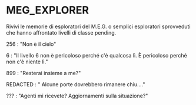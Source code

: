 # MEG_EXPLORER

Rivivi le memorie di esploratori del M.E.G. o semplici esploratori sprovveduti che hanno affrontato livelli di classe pending.

256 : "Non è il cielo"

6 : "Il livello 6 non è pericoloso perché c'è qualcosa lì. È pericoloso perché non c'è niente lì."

899 : "Resterai insieme a me?"

REDACTED : " Alcune porte dovrebbero rimanere chiu...."

??? : "Agenti mi ricevete? Aggiornamenti sulla situazione?"
